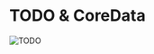 # TODO & CoreData
![TODO](https://user-images.githubusercontent.com/107209053/187420469-64ec1565-26a8-4b7c-b910-1df628c1a70f.png)
